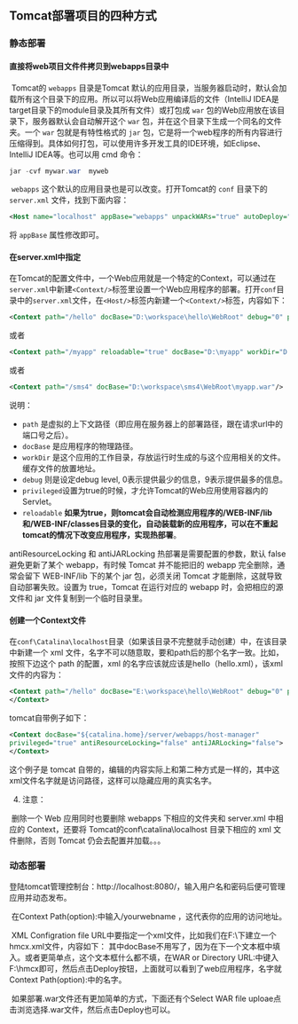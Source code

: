 ## Tomcat部署项目的四种方式

### 静态部署

#### 直接将web项目文件件拷贝到webapps目录中

​     Tomcat的 `webapps` 目录是Tomcat 默认的应用目录，当服务器启动时，默认会加载所有这个目录下的应用。所以可以将Web应用编译后的文件（IntelliJ IDEA是target目录下的module目录及其所有文件）或打包成 `war` 包的Web应用放在该目录下，服务器默认会自动解开这个 `war` 包，并在这个目录下生成一个同名的文件夹。一个 `war` 包就是有特性格式的 `jar` 包，它是将一个web程序的所有内容进行压缩得到。具体如何打包，可以使用许多开发工具的IDE环境，如Eclipse、IntelliJ IDEA等。也可以用 cmd 命令：

```powershell
jar -cvf mywar.war  myweb
```

​     `webapps` 这个默认的应用目录也是可以改变。打开Tomcat的 `conf` 目录下的 `server.xml` 文件，找到下面内容：

```xml
<Host name="localhost" appBase="webapps" unpackWARs="true" autoDeploy="true" xmlValidation="false" xmlNamespaceAware="false">
```

将 `appBase` 属性修改即可。 

#### 在server.xml中指定

​    在Tomcat的配置文件中，一个Web应用就是一个特定的Context，可以通过在`server.xml`中新建`<Context/>`标签里设置一个Web应用程序的部署。打开`conf`目录中的`server.xml`文件，在`<Host/>`标签内新建一个`<Context/>`标签，内容如下：

```xml
<Context path="/hello" docBase="D:\workspace\hello\WebRoot" debug="0" privileged="true"/> 
```

或者

```xml
<Context path="/myapp" reloadable="true" docBase="D:\myapp" workDir="D:\myapp\work"/>
```

或者

```xml
<Context path="/sms4" docBase="D:\workspace\sms4\WebRoot\myapp.war"/>
```

说明：

- `path` 是虚拟的上下文路径（即应用在服务器上的部署路径，跟在请求url中的端口号之后）。
- `docBase` 是应用程序的物理路径。
- `workDir` 是这个应用的工作目录，存放运行时生成的与这个应用相关的文件。缓存文件的放置地址。
- `debug` 则是设定debug level,  0表示提供最少的信息，9表示提供最多的信息。
- `privileged`设置为true的时候，才允许Tomcat的Web应用使用容器内的Servlet。
- `reloadable` **如果为true，则tomcat会自动检测应用程序的/WEB-INF/lib 和/WEB-INF/classes目录的变化，自动装载新的应用程序，可以在不重起tomcat的情况下改变应用程序，实现热部署**。

antiResourceLocking 和 antiJARLocking  热部署是需要配置的参数，默认 false 避免更新了某个 webapp，有时候 Tomcat 并不能把旧的 webapp 完全删除，通常会留下 WEB-INF/lib 下的某个 jar 包，必须关闭 Tomcat 才能删除，这就导致自动部署失败。设置为 true，Tomcat 在运行对应的 webapp 时，会把相应的源文件和 jar 文件复制到一个临时目录里。

#### 创建一个Context文件 

在`conf\Catalina\localhost`目录（如果该目录不完整就手动创建）中，在该目录中新建一个 xml 文件，名字不可以随意取，要和path后的那个名字一致。比如，按照下边这个 path 的配置，xml 的名字应该就应该是hello（hello.xml），该xml文件的内容为：

```xml
<Context path="/hello" docBase="E:\workspace\hello\WebRoot" debug="0" privileged="true">
</Context>
```

tomcat自带例子如下：

```xml
<Context docBase="${catalina.home}/server/webapps/host-manager"
privileged="true" antiResourceLocking="false" antiJARLocking="false">
</Context>
```

这个例子是 tomcat 自带的，编辑的内容实际上和第二种方式是一样的，其中这xml文件名字就是访问路径，这样可以隐藏应用的真实名字。

4. 注意：

​    删除一个 Web 应用同时也要删除 webapps 下相应的文件夹和 server.xml 中相应的 Context，还要将 Tomcat的conf\catalina\localhost 目录下相应的 xml 文件删除，否则 Tomcat 仍会去配置并加载。。。

### 动态部署

​     登陆tomcat管理控制台：http://localhost:8080/，输入用户名和密码后便可管理应用并动态发布。

​     在Context Path(option):中输入/yourwebname ，这代表你的应用的访问地址。

​     XML Configration file URL中要指定一个xml文件，比如我们在F:\下建立一个hmcx.xml文件，内容如下： <Context reloadable="false" />其中docBase不用写了，因为在下一个文本框中填入。或者更简单点，这个文本框什么都不填，在WAR or Directory URL:中键入F:\hmcx即可，然后点击Deploy按钮，上面就可以看到了web应用程序，名字就Context Path(option):中的名字。

​    如果部署.war文件还有更加简单的方式，下面还有个Select WAR file uploae点击浏览选择.war文件，然后点击Deploy也可以。